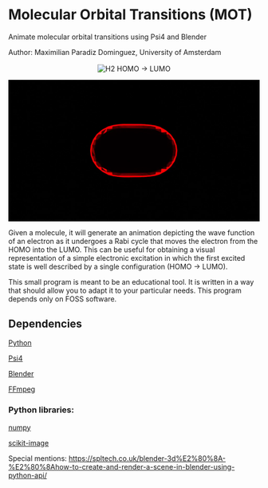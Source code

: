 # Molecular Orbital Transitions (MOT)


Animate molecular orbital transitions using Psi4 and Blender

Author: Maximilian Paradiz Dominguez, University of Amsterdam



<p align="center">
  <img src="./resources/44DimethoxyTetrazine.gif" align="center" title="H2 HOMO -> LUMO">
</p>

<p align="center">
  <img src="./resources/H2.gif" align="center" title="H2 HOMO -> LUMO">
</p>



Given a molecule, it will generate an animation depicting the wave function of an electron as it undergoes a Rabi cycle that moves the electron from the HOMO into the LUMO.
This can be useful for obtaining a visual representation of a simple electronic excitation in which the first excited state is well described by a single configuration (HOMO -> LUMO). 

This small program is meant to be an educational tool. It is written in a way that should allow you to adapt it to your particular needs. This program depends only on FOSS software. 

## Dependencies

[Python](https://www.python.org/)

[Psi4](https://psicode.org/)

[Blender](https://www.blender.org/)

[FFmpeg](https://ffmpeg.org/)

### Python libraries:

[numpy](https://numpy.org/)

[scikit-image](https://scikit-image.org/docs/stable/api/skimage.html)



Special mentions:
https://spltech.co.uk/blender-3d%E2%80%8A-%E2%80%8Ahow-to-create-and-render-a-scene-in-blender-using-python-api/
